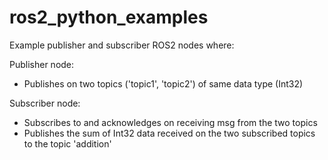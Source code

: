 # ros2_python_examples
Example publisher and subscriber ROS2 nodes where:

Publisher node:
  - Publishes on two topics ('topic1', 'topic2') of same data type (Int32)
  
Subscriber node:
  - Subscribes to and acknowledges on receiving msg from the two topics
  - Publishes the sum of Int32 data received on the two subscribed topics to the topic 'addition'
